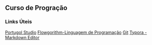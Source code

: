 ## Curso de Progração
### Links Úteis
[Portugol Studio](http://lite.acad.univali.br/portugol/)
[Flowgorithm-Linguagem  de Programação](http://www.flowgorithm.org/)
[Git](https://git-scm.com/)
[Typora - Markdown Editor](https://typora.io/)


